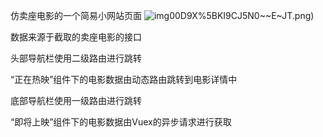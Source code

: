 仿卖座电影的一个简易小网站页面
![img](https://github.com/agofox/test/blob/master/screenshots/MQ)00D9X%5BKI9CJ5N0~~E~JT.png)


数据来源于截取的卖座电影的接口

头部导航栏使用二级路由进行跳转

“正在热映”组件下的电影数据由动态路由跳转到电影详情中

底部导航栏使用一级路由进行跳转

“即将上映”组件下的电影数据由Vuex的异步请求进行获取
